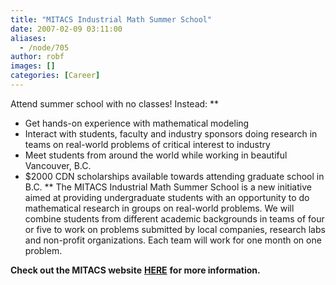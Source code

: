 ```yaml
---
title: "MITACS Industrial Math Summer School"
date: 2007-02-09 03:11:00
aliases:
  - /node/705
author: robf
images: []
categories: [Career]
---
```


Attend summer school with no classes! Instead:
**
* Get hands-on experience with mathematical modeling
* Interact with students, faculty and industry sponsors doing research in teams
  on real-world problems of critical interest to industry
* Meet students from around the world while working in beautiful Vancouver, B.C.
* $2000 CDN scholarships available towards attending graduate school in B.C.
**
The MITACS Industrial Math Summer School is a new initiative aimed at providing
undergraduate students with an opportunity to do mathematical research in groups
on real-world problems. We will combine students from different academic backgrounds
in teams of four or five to work on problems submitted by local companies, research
labs and non-profit organizations. Each team will work for one month on one problem.

**Check out the MITACS website** [**HERE**](http://mitacs.ca/main.php?mid=10000326&pid=245) **for more information.**
